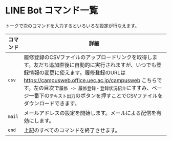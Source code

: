 # LINE Bot コマンド一覧
トークで次のコマンドを入力するといろいろな設定が行なえます。

|コマンド|詳細|
|---|---|
|`csv`|履修登録のCSVファイルのアップロードリンクを取得します。友だち追加直後に自動的に実行されますが、いつでも登録情報の変更に使えます。履修登録のURLは https://campusweb.office.uec.ac.jp/campusweb こちらです。左の目次で`履修 -> 履修登録・登録状況紹介`にすすみ、ページ一番下の`テキスト出力`のボタンを押すことでCSVファイルをダウンロードできます。 |
|`mail`|メールアドレスの設定を開始します。メールによる配信を有効にします。|
|`end`|上記のすべてのコマンドを終了させます。|

